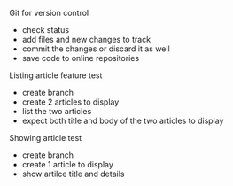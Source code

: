 Git for version control

- check status
- add files and new changes to track
- commit the changes or discard it as well
- save code to online repositories 

Listing article feature test
- create branch
- create 2 articles to display
- list the two articles
- expect both title and body of the two articles to display

Showing article test
- create branch
- create 1 article to display
- show artilce title and details

